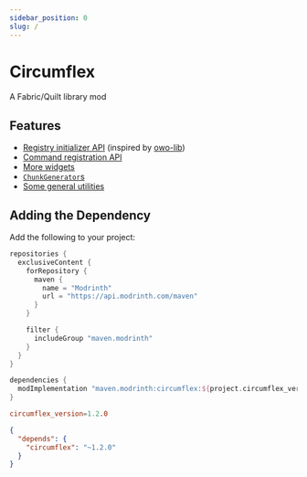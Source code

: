 ```yaml
---
sidebar_position: 0
slug: /
---
```


# Circumflex

A Fabric/Quilt library mod

## Features

- [Registry initializer API](/registry-initializer) (inspired by [owo-lib](https://docs.wispforest.io/owo/registration/))
- [Command registration API](/command-registration)
- [More widgets](/widgets)
- [`ChunkGenerator`s](/chunkgenerators)
- [Some general utilities](/utilities)

## Adding the Dependency

Add the following to your project:

```groovy title="build.gradle"
repositories {
  exclusiveContent {
    forRepository {
      maven {
        name = "Modrinth"
        url = "https://api.modrinth.com/maven"
      }
    }

    filter {
      includeGroup "maven.modrinth"
    }
  }
}

dependencies {
  modImplementation "maven.modrinth:circumflex:${project.circumflex_version}"
}
```

```toml title="gradle.properties"
circumflex_version=1.2.0
```

```json title="fabric.mod.json"
{
  "depends": {
    "circumflex": "~1.2.0"
  }
}
```
